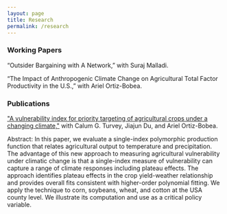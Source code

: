 ```yaml
---
layout: page
title: Research
permalink: /research
---
```


### Working Papers

“Outsider Bargaining with A Network,” with Suraj Malladi.

“The Impact of Anthropogenic Climate Change on Agricultural Total Factor Productivity in the U.S.,” with Ariel Ortiz-Bobea.

### Publications

["A vulnerability index for priority targeting of agricultural crops under a changing climate,"](https://link.springer.com/article/10.1007/s10584-021-03135-8) with Calum G. Turvey, Jiajun Du, and Ariel Ortiz-Bobea.

Abstract: In this paper, we evaluate a single-index polymorphic production function that relates agricultural output to temperature and precipitation. The advantage of this new approach to measuring agricultural vulnerability under climatic change is that a single-index measure of vulnerability can capture a range of climate responses including plateau effects. The approach identifies plateau effects in the crop yield-weather relationship and provides overall fits consistent with higher-order polynomial fitting. We apply the technique to corn, soybeans, wheat, and cotton at the USA county level. We illustrate its computation and use as a critical policy variable.
